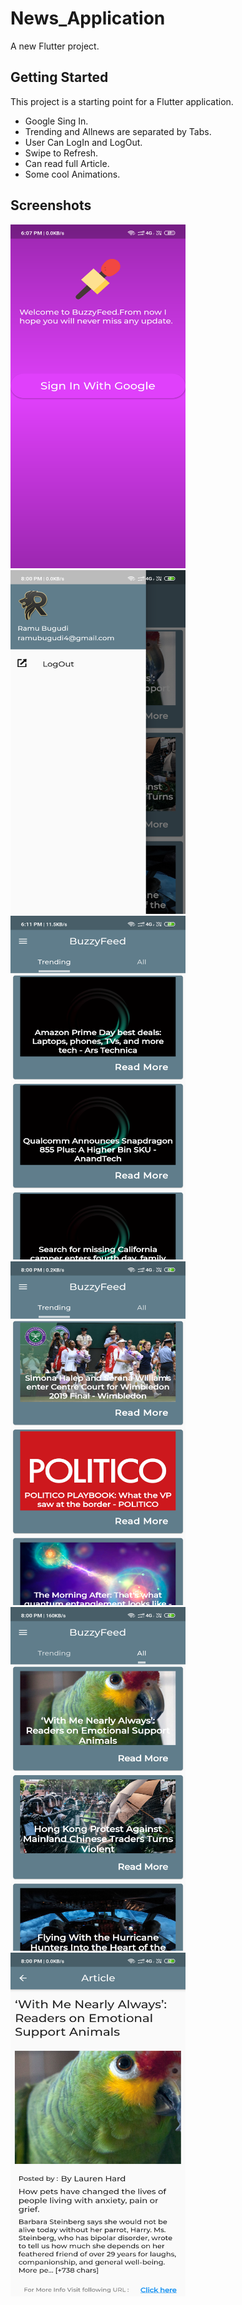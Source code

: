 # News_Application 

A new Flutter project.

## Getting Started

This project is a starting point for a Flutter application.

- Google Sing In.
- Trending and Allnews are separated by Tabs.
- User Can LogIn and LogOut.
- Swipe to Refresh.
- Can read full Article.
- Some cool Animations.

## Screenshots

<img src="images/readmePics/img1.png" width="280" height="550"> <img src="images/readmePics/img2.png" width="280" height="550"> <img src="images/readmePics/img3.png" width="280" height="550"> <img src="images/readmePics/img4.png" width="280" height="550"> <img src="images/readmePics/img5.png" width="280" height="550"> <img src="images/readmePics/img6.png" width="280" height="550">




